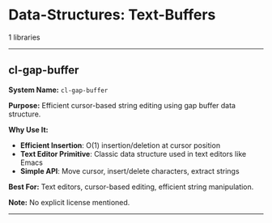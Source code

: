# Data-Structures: Text-Buffers

1 libraries

---

## cl-gap-buffer

**System Name:** `cl-gap-buffer`

**Purpose:** Efficient cursor-based string editing using gap buffer data structure.

**Why Use It:**
- **Efficient Insertion**: O(1) insertion/deletion at cursor position
- **Text Editor Primitive**: Classic data structure used in text editors like Emacs
- **Simple API**: Move cursor, insert/delete characters, extract strings

**Best For:** Text editors, cursor-based editing, efficient string manipulation.

**Note:** No explicit license mentioned.

---


